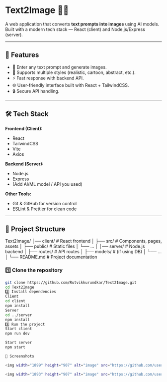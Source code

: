 # Text2Image 🎨✨

A web application that converts **text prompts into images** using AI models.  
Built with a modern tech stack — React (client) and Node.js/Express (server).

---

## 🚀 Features
- 📝 Enter any text prompt and generate images.
- 🎨 Supports multiple styles (realistic, cartoon, abstract, etc.).
- ⚡ Fast response with backend API.
- 🌐 User-friendly interface built with React + TailwindCSS.
- 🔒 Secure API handling.

---

## 🛠️ Tech Stack
**Frontend (Client):**
- React
- TailwindCSS
- Vite
- Axios

**Backend (Server):**
- Node.js
- Express
- (Add AI/ML model / API you used)

**Other Tools:**
- Git & GitHub for version control
- ESLint & Prettier for clean code

---

## 📂 Project Structure
Text2Image/
│── client/ # React frontend
│ ├── src/ # Components, pages, assets
│ ├── public/ # Static files
│ └── ...
│
│── server/ # Node.js backend
│ ├── routes/ # API routes
│ ├── models/ # (if using DB)
│ └── ...
│
└── README.md # Project documentation


### 1️⃣ Clone the repository
```bash
git clone https://github.com/Rutvikkurundkar/Text2Image.git
cd Text2Image
2️⃣ Install dependencies
Client
cd client
npm install
Server
cd ../server
npm install
3️⃣ Run the project
Start client
npm run dev

Start server
npm start

📸 Screenshots

<img width="1899" height="907" alt="image" src="https://github.com/user-attachments/assets/db61e885-eac0-43c6-87ef-e7fe6bfd56a3" />

<img width="1893" height="907" alt="image" src="https://github.com/user-attachments/assets/58f3b90e-b7d4-4bec-b2d3-3a462358aea4" />

